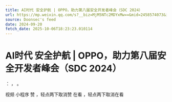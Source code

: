 ```yaml
---
title: AI时代 安全护航 | OPPO，助力第八届安全开发者峰会（SDC 2024）
url: https://mp.weixin.qq.com/s?__biz=MjM5NTc2MDYxMw==&mid=2458574073&idx=1&sn=b2d22d920f2de7922b0c146b33a6fe5b
source: Doonsec's feed
date: 2024-09-20
fetch_date: 2025-10-06T18:23:23.010114
---
```


# AI时代 安全护航 | OPPO，助力第八届安全开发者峰会（SDC 2024）

：
，
。

视频
小程序
赞
，轻点两下取消赞
在看
，轻点两下取消在看